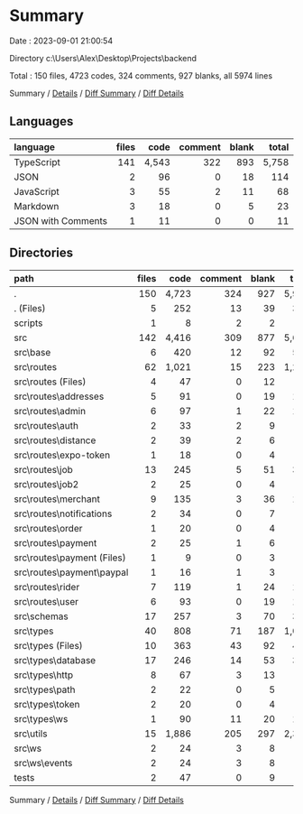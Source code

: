 # Summary

Date : 2023-09-01 21:00:54

Directory c:\\Users\\Alex\\Desktop\\Projects\\backend

Total : 150 files,  4723 codes, 324 comments, 927 blanks, all 5974 lines

Summary / [Details](details.md) / [Diff Summary](diff.md) / [Diff Details](diff-details.md)

## Languages
| language | files | code | comment | blank | total |
| :--- | ---: | ---: | ---: | ---: | ---: |
| TypeScript | 141 | 4,543 | 322 | 893 | 5,758 |
| JSON | 2 | 96 | 0 | 18 | 114 |
| JavaScript | 3 | 55 | 2 | 11 | 68 |
| Markdown | 3 | 18 | 0 | 5 | 23 |
| JSON with Comments | 1 | 11 | 0 | 0 | 11 |

## Directories
| path | files | code | comment | blank | total |
| :--- | ---: | ---: | ---: | ---: | ---: |
| . | 150 | 4,723 | 324 | 927 | 5,974 |
| . (Files) | 5 | 252 | 13 | 39 | 304 |
| scripts | 1 | 8 | 2 | 2 | 12 |
| src | 142 | 4,416 | 309 | 877 | 5,602 |
| src\\base | 6 | 420 | 12 | 92 | 524 |
| src\\routes | 62 | 1,021 | 15 | 223 | 1,259 |
| src\\routes (Files) | 4 | 47 | 0 | 12 | 59 |
| src\\routes\\addresses | 5 | 91 | 0 | 19 | 110 |
| src\\routes\\admin | 6 | 97 | 1 | 22 | 120 |
| src\\routes\\auth | 2 | 33 | 2 | 9 | 44 |
| src\\routes\\distance | 2 | 39 | 2 | 6 | 47 |
| src\\routes\\expo-token | 1 | 18 | 0 | 4 | 22 |
| src\\routes\\job | 13 | 245 | 5 | 51 | 301 |
| src\\routes\\job2 | 2 | 25 | 0 | 4 | 29 |
| src\\routes\\merchant | 9 | 135 | 3 | 36 | 174 |
| src\\routes\\notifications | 2 | 34 | 0 | 7 | 41 |
| src\\routes\\order | 1 | 20 | 0 | 4 | 24 |
| src\\routes\\payment | 2 | 25 | 1 | 6 | 32 |
| src\\routes\\payment (Files) | 1 | 9 | 0 | 3 | 12 |
| src\\routes\\payment\\paypal | 1 | 16 | 1 | 3 | 20 |
| src\\routes\\rider | 7 | 119 | 1 | 24 | 144 |
| src\\routes\\user | 6 | 93 | 0 | 19 | 112 |
| src\\schemas | 17 | 257 | 3 | 70 | 330 |
| src\\types | 40 | 808 | 71 | 187 | 1,066 |
| src\\types (Files) | 10 | 363 | 43 | 92 | 498 |
| src\\types\\database | 17 | 246 | 14 | 53 | 313 |
| src\\types\\http | 8 | 67 | 3 | 13 | 83 |
| src\\types\\path | 2 | 22 | 0 | 5 | 27 |
| src\\types\\token | 2 | 20 | 0 | 4 | 24 |
| src\\types\\ws | 1 | 90 | 11 | 20 | 121 |
| src\\utils | 15 | 1,886 | 205 | 297 | 2,388 |
| src\\ws | 2 | 24 | 3 | 8 | 35 |
| src\\ws\\events | 2 | 24 | 3 | 8 | 35 |
| tests | 2 | 47 | 0 | 9 | 56 |

Summary / [Details](details.md) / [Diff Summary](diff.md) / [Diff Details](diff-details.md)